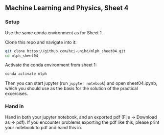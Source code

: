 ## Machine Learning and Physics, Sheet 4 

### Setup
Use the same conda environment as for Sheet 1.

Clone this repo and navigate into it:
```bash
git clone https://github.com/hci-unihd/mlph_sheet04.git
cd mlph_sheet04
```
Activate the conda environment from sheet 1:
```bash
conda activate mlph
```
Then you can start jupyter (run `jupyter notebook`) and open sheet04.ipynb, 
which you should use as the basis for the solution of the practical excercises.


### Hand in
 Hand in both your jupyter notebook, and an exported pdf (File -> Download as -> pdf). 
 If you encounter problems exporting the pdf like this, please print your notebook to pdf and hand this in.
